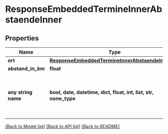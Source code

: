 # ResponseEmbeddedTermineInnerAbstaendeInner


## Properties
Name | Type | Description | Notes
------------ | ------------- | ------------- | -------------
**ort** | [**ResponseEmbeddedTermineInnerAbstaendeInnerOrt**](ResponseEmbeddedTermineInnerAbstaendeInnerOrt.md) |  | [optional] 
**abstand_in_km** | **float** |  | [optional] 
**any string name** | **bool, date, datetime, dict, float, int, list, str, none_type** | any string name can be used but the value must be the correct type | [optional]

[[Back to Model list]](../README.md#documentation-for-models) [[Back to API list]](../README.md#documentation-for-api-endpoints) [[Back to README]](../README.md)


